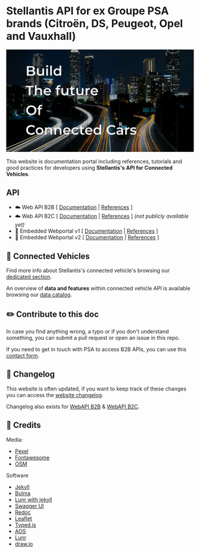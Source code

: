 # Stellantis API for ex Groupe PSA brands (Citroën, DS, Peugeot, Opel and Vauxhall)

![pg4d](/assets/images/build-the-future-pg4d.jpg)


This website is documentation portal including references, tutorials and good practices for developers using **Stellantis's API for Connected Vehicles**.


## API


- ☁️ Web API B2B        [ [Documentation](https://developer.groupe-psa.io/webapi/b2b/overview/about/) | [References](https://developer.groupe-psa.io/webapi/b2b/api-reference/references/) ]
- ☁️ Web API B2C        [ [Documentation](https://developer.groupe-psa.io/webapi/b2c/overview/about/) | [References](https://developer.groupe-psa.io/webapi/b2c/api-reference/references/#article) ] *(not publicly available yet)*
- 🚙 Embedded Webportal v1     [ [Documentation](https://developer.groupe-psa.io/webportal/v1/overview/about/) | [References](https://developer.groupe-psa.io/webportal/v1/api-reference/list/) ]
- 🚙 Embedded Webportal v2     [ [Documentation](https://developer.groupe-psa.io/webportal/v2/overview/about/) | [References](https://developer.groupe-psa.io/webportal/v2/api-reference/list/) ]

## 🚗 Connected Vehicles

Find more info about Stellantis's connected vehicle's browsing our [dedicated section](https://developer.groupe-psa.io/connected-vehicles/about/).

An overview of **data and features** within connected vehicle API is available browsing our [data catalog](https://developer.groupe-psa.io/connected-vehicles/data-catalog/).

## ✏️ Contribute to this doc

In case you find anything wrong, a typo or if you don't understand something, you can submit a pull request or open an issue in this repo.

If you need to get in touch with PSA to access B2B APIs, you can use this [contact form](https://developer.groupe-psa.io/contact-us/).

## 📝 Changelog

This website is often updated, if you want to keep track of these changes you can access the [website changelog](https://developer.groupe-psa.io/changelog/).

Changelog also exists for [WebAPI B2B](https://developer.groupe-psa.io/webapi/b2b/api-reference/changelog/) & [WebAPI B2C](https://developer.groupe-psa.io/webapi/b2c/api-reference/changelog/).

## 🙏 Credits

Media:
- [Pexel](https://www.pexels.com/)
- [Fontawesome](https://fontawesome.com/)
- [OSM](https://www.openstreetmap.org/)

Software
- [Jekyll](https://jekyllrb.com/)
- [Bulma](https://bulma.io/)
- [Lunr with jekyll](https://jekyllcodex.org/without-plugin/search-lunr/)
- [Swagger UI](https://swagger.io/tools/swagger-ui/)
- [Redoc](https://github.com/Redocly/redoc)
- [Leaflet](https://leafletjs.com/)
- [Typed.js](https://mattboldt.github.io/typed.js/)
- [AOS](https://michalsnik.github.io/aos/)
- [Lunr](https://lunrjs.com/)
- [draw.io](https://draw.io/)